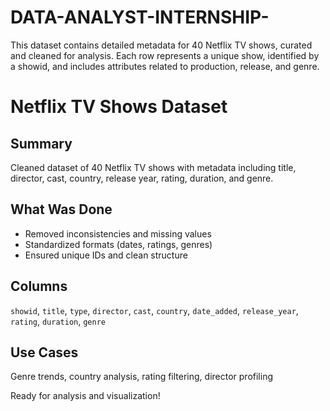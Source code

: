 # DATA-ANALYST-INTERNSHIP-
This dataset contains detailed metadata for 40 Netflix TV shows, curated and cleaned for analysis. Each row represents a unique show, identified by a showid, and includes attributes related to production, release, and genre.

# Netflix TV Shows Dataset

## Summary
Cleaned dataset of 40 Netflix TV shows with metadata including title, director, cast, country, release year, rating, duration, and genre.

##  What Was Done
- Removed inconsistencies and missing values
- Standardized formats (dates, ratings, genres)
- Ensured unique IDs and clean structure

## Columns
`showid`, `title`, `type`, `director`, `cast`, `country`, `date_added`, `release_year`, `rating`, `duration`, `genre`

## Use Cases
Genre trends, country analysis, rating filtering, director profiling

Ready for analysis and visualization!
